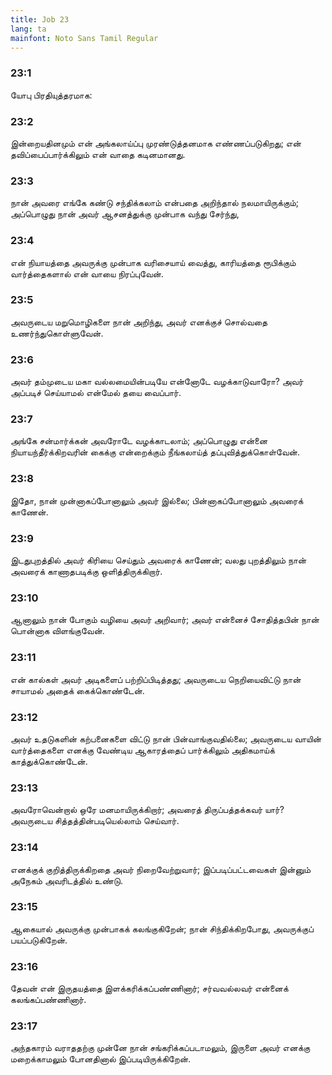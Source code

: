 ```yaml
---
title: Job 23
lang: ta
mainfont: Noto Sans Tamil Regular
---
```


###  23:1

யோபு பிரதியுத்தரமாக:

###  23:2

இன்றையதினமும் என் அங்கலாய்ப்பு முரண்டுத்தனமாக எண்ணப்படுகிறது; என் தவிப்பைப்பார்க்கிலும் என் வாதை கடினமானது.

###  23:3

நான் அவரை எங்கே கண்டு சந்திக்கலாம் என்பதை அறிந்தால் நலமாயிருக்கும்; அப்பொழுது நான் அவர் ஆசனத்துக்கு முன்பாக வந்து சேர்ந்து,

###  23:4

என் நியாயத்தை அவருக்கு முன்பாக வரிசையாய் வைத்து, காரியத்தை ரூபிக்கும் வார்த்தைகளால் என் வாயை நிரப்புவேன்.

###  23:5

அவருடைய மறுமொழிகளை நான் அறிந்து, அவர் எனக்குச் சொல்வதை உணர்ந்துகொள்ளுவேன்.

###  23:6

அவர் தம்முடைய மகா வல்லமையின்படியே என்னோடே வழக்காடுவாரோ? அவர் அப்படிச் செய்யாமல் என்மேல் தயை வைப்பார்.

###  23:7

அங்கே சன்மார்க்கன் அவரோடே வழக்காடலாம்; அப்பொழுது என்னை நியாயந்தீர்க்கிறவரின் கைக்கு என்றைக்கும் நீங்கலாய்த் தப்புவித்துக்கொள்வேன்.

###  23:8

இதோ, நான் முன்னாகப்போனாலும் அவர் இல்லை; பின்னாகப்போனாலும் அவரைக் காணேன்.

###  23:9

இடதுபுறத்தில் அவர் கிரியை செய்தும் அவரைக் காணேன்; வலது புறத்திலும் நான் அவரைக் காணாதபடிக்கு ஒளித்திருக்கிறார்.

###  23:10

ஆனாலும் நான் போகும் வழியை அவர் அறிவார்; அவர் என்னைச் சோதித்தபின் நான் பொன்னாக விளங்குவேன்.

###  23:11

என் கால்கள் அவர் அடிகளைப் பற்றிப்பிடித்தது; அவருடைய நெறியைவிட்டு நான் சாயாமல் அதைக் கைக்கொண்டேன்.

###  23:12

அவர் உதடுகளின் கற்பனைகளை விட்டு நான் பின்வாங்குவதில்லை; அவருடைய வாயின் வார்த்தைகளை எனக்கு வேண்டிய ஆகாரத்தைப் பார்க்கிலும் அதிகமாய்க் காத்துக்கொண்டேன்.

###  23:13

அவரோவென்றால் ஒரே மனமாயிருக்கிறார்; அவரைத் திருப்பத்தக்கவர் யார்? அவருடைய சித்தத்தின்படியெல்லாம் செய்வார்.

###  23:14

எனக்குக் குறித்திருக்கிறதை அவர் நிறைவேற்றுவார்; இப்படிப்பட்டவைகள் இன்னும் அநேகம் அவரிடத்தில் உண்டு.

###  23:15

ஆகையால் அவருக்கு முன்பாகக் கலங்குகிறேன்; நான் சிந்திக்கிறபோது, அவருக்குப் பயப்படுகிறேன்.

###  23:16

தேவன் என் இருதயத்தை இளக்கரிக்கப்பண்ணினார்; சர்வவல்லவர் என்னைக் கலங்கப்பண்ணினார்.

###  23:17

அந்தகாரம் வராததற்கு முன்னே நான் சங்கரிக்கப்படாமலும், இருளை அவர் எனக்கு மறைக்காமலும் போனதினால் இப்படியிருக்கிறேன்.


